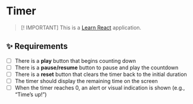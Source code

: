 # Timer

> [! IMPORTANT] 
> This is a [Learn React](https://github.com/kevindmorris/learn-react) application.

## ✨ Requirements

- [ ] There is a **play** button that begins counting down
- [ ] There is a **pause/resume** button to pause and play the countdown
- [ ] There is a **reset** button that clears the timer back to the initial duration
- [ ] The timer should display the remaining time on the screen
- [ ] When the timer reaches 0, an alert or visual indication is shown (e.g., “Time’s up!”)
